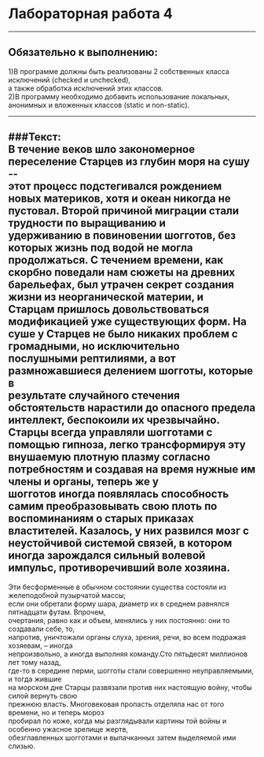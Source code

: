 # Лабораторная работа 4<br>

---

## Обязательно к выполнению: <br>
1)В программе должны быть реализованы 2 собственных класса исключений (checked и unchecked), <br> а также обработка исключений этих классов. <br>
2)В программу необходимо добавить использование локальных, анонимных и вложенных классов (static и non-static). <br>

---

###Текст: <br>
В течение веков шло закономерное переселение Старцев из глубин моря на сушу -- <br>
этот процесс подстегивался рождением новых материков, хотя и океан никогда не <br>
пустовал. Второй причиной миграции стали трудности по выращиванию и <br>
удерживанию в повиновении шогготов, без которых жизнь под водой не могла <br>
продолжаться. С течением времени, как скорбно поведали нам сюжеты на древних <br>
барельефах, был утрачен секрет создания жизни из неорганической материи, и <br>
Старцам пришлось довольствоваться модификацией уже существующих форм. На <br>
суше у Старцев не было никаких проблем с громадными, но исключительно <br>
послушными рептилиями, а вот размножавшиеся делением шогготы, которые в <br>
результате случайного стечения обстоятельств нарастили до опасного предела <br>
интеллект, беспокоили их чрезвычайно. Старцы всегда управляли шогготами с <br>
помощью гипноза, легко трансформируя эту внушаемую плотную плазму согласно <br>
потребностям и создавая на время нужные им члены и органы, теперь же у <br>
шогготов иногда появлялась способность самим преобразовывать свою плоть по <br>
воспоминаниям о старых приказах властителей. Казалось, у них развился мозг с <br>
неустойчивой системой связей, в котором иногда зарождался сильный волевой <br>
импульс, противоречивший воле хозяина. <br>
---

Эти бесформенные в обычном состоянии существа состояли из желеподобной пузырчатой массы; <br>
если они обретали форму шара, диаметр их в среднем равнялся пятнадцати футам. Впрочем, <br>
очертания, равно как и объем, менялись у них постоянно: они то создавали себе, то, <br>
напротив, уничтожали органы слуха, зрения, речи, во всем подражая хозяевам, – иногда <br>
непроизвольно, а иногда выполняя команду.Сто пятьдесят миллионов лет тому назад, <br>
где-то в середине перми, шогготы стали совершенно неуправляемыми, и тогда жившие <br>
на морском дне Старцы развязали против них настоящую войну, чтобы силой вернуть свою <br>
прежнюю власть. Многовековая пропасть отделяла нас от того времени, но и теперь мороз <br>
пробирал по коже, когда мы разглядывали картины той войны и особенно ужасное зрелище жертв, <br>
обезглавленных шогготами и выпачканных затем выделяемой ими слизью. <br>